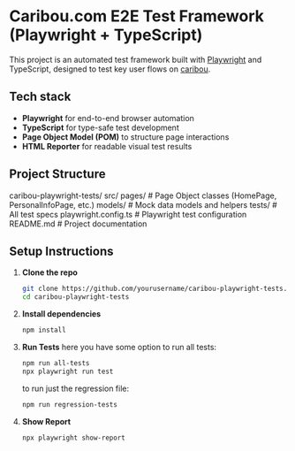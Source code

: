 # Caribou.com E2E Test Framework (Playwright + TypeScript)

This project is an automated test framework built with [Playwright](https://playwright.dev) and TypeScript, designed to test key user flows on [caribou](https://caribou.com).

## Tech stack

- **Playwright** for end-to-end browser automation
- **TypeScript** for type-safe test development
- **Page Object Model (POM)** to structure page interactions
- **HTML Reporter** for readable visual test results

## Project Structure

caribou-playwright-tests/
    src/
        pages/ # Page Object classes (HomePage, PersonalInfoPage, etc.)
        models/ # Mock data models and helpers
    tests/ # All test specs
    playwright.config.ts # Playwright test configuration
     README.md # Project documentation

## Setup Instructions

1. **Clone the repo**
   ```bash
   git clone https://github.com/yourusername/caribou-playwright-tests.git
   cd caribou-playwright-tests
2. **Install dependencies**
    ```bash
    npm install
3. **Run Tests**
    here you have some option
    to run all tests:
    ```bash
    npm run all-tests
    npx playwright run test
    ```
    to run just the regression file:
    ```bash
    npm run regression-tests
4. **Show Report**
    ```bash
    npx playwright show-report
